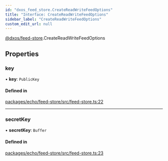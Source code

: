 ```yaml
---
id: "dxos_feed_store.CreateReadWriteFeedOptions"
title: "Interface: CreateReadWriteFeedOptions"
sidebar_label: "CreateReadWriteFeedOptions"
custom_edit_url: null
---
```


[@dxos/feed-store](../modules/dxos_feed_store.md).CreateReadWriteFeedOptions

## Properties

### key

• **key**: `PublicKey`

#### Defined in

[packages/echo/feed-store/src/feed-store.ts:22](https://github.com/dxos/protocols/blob/6f4c34af3/packages/echo/feed-store/src/feed-store.ts#L22)

___

### secretKey

• **secretKey**: `Buffer`

#### Defined in

[packages/echo/feed-store/src/feed-store.ts:23](https://github.com/dxos/protocols/blob/6f4c34af3/packages/echo/feed-store/src/feed-store.ts#L23)
